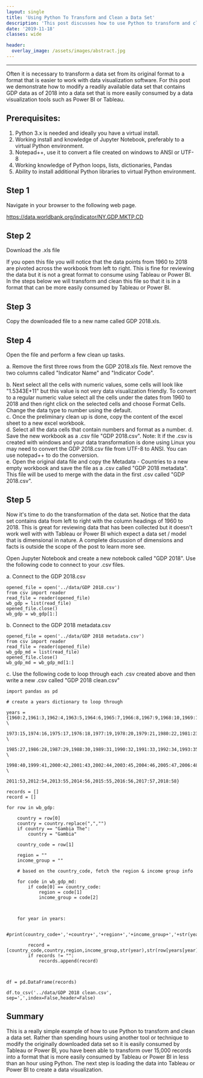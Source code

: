 ```yaml
---
layout: single
title: 'Using Python To Transform and Clean a Data Set'
description: 'This post discusses how to use Python to transform and clean a data set into a data set that more easily consumed by Tableau or Power BI.' 
date: '2019-11-18'
classes: wide

header:  
  overlay_image: /assets/images/abstract.jpg
---
```


--------------------------------------------

Often it is necessary to transform a data set from its original format to a format that is easier to work with data visualization software. For this post we demonstrate how to modify a readily available data set that contains GDP data as of 2018 into a data set that is more easily consumed by a data visualization tools such as Power BI or Tableau. 

## Prerequisites:

1. Python 3.x is needed and ideally you have a virtual install.
2. Working install and knowledge of Jupyter Notebook, preferably to a virtual Python environment. 
3. Notepad++, use it to convert a file created on windows to ANSI or UTF-8
4. Working knowledge of Python loops, lists, dictionaries, Pandas
5. Ability to install additional Python libraries to virtual Python environment. 




## Step 1

Navigate in your browser to the following web page. 

https://data.worldbank.org/indicator/NY.GDP.MKTP.CD

## Step 2 

Download the .xls file 

If you open this file you will notice that the data points from 1960 to 2018 are pivoted across the workbook from left to right.  This is fine for reviewing the data but it is not a great format to consume using Tableau or Power BI.  In the steps below we will transform and clean this file so that it is in a format that can be more easily consumed by Tableau or Power BI.  

## Step 3

Copy the downloaded file to a new name called GDP 2018.xls.  

## Step 4

Open the file and perform a few clean up tasks.  

a.  Remove the first three rows from the GDP 2018.xls file.  Next remove the two columns called "Indicator Name" and "Indicator Code".

b.  Next select all the cells with numeric values, some cells will look like  "1.5343E+11" but this value is not very data visualization friendly. To convert to a regular numeric value select all the cells under the dates from 1960 to 2018 and then right click on the selected cells and choose Format Cells.  Change the data type to number using the default.   
c.  Once the preliminary clean up is done, copy the content of the excel sheet to a new excel workbook.  
d.  Select all the data cells that contain numbers and format as a number. 
d.  Save the new workbook as a .csv file "GDP 2018.csv".  Note: It if the .csv is created with windows and your data transformation is done using Linux you may need to convert the GDP 2018.csv file from UTF-8 to ANSI.  You can use notepad++ to do the conversion.  
e.  Open the original data file and copy the Metadata - Countries to a new empty workbook and save the file as a .csv called "GDP 2018 metadata".  This file will be used to merge with the data in the first .csv called "GDP 2018.csv".  

## Step 5

Now it's time to do the transformation of the data set.  Notice that the data set contains data from left to right with the column headings of 1960 to 2018.  This is great for reviewing data that has been collected but it doesn't work well with with Tableau or Power BI which expect a data set / model that is dimensional in nature.  A complete discussion of dimensions and facts is outside the scope of the post to learn more see. 

Open Jupyter Notebook and create a new notebook called "GDP 2018".  Use the following code to connect to your .csv files. 

a. Connect to the GDP 2018.csv
```
opened_file = open('../data/GDP 2018.csv')
from csv import reader
read_file = reader(opened_file)
wb_gdp = list(read_file)
opened_file.close()
wb_gdp = wb_gdp[1:]
```
b. Connect to the GDP 2018 metadata.csv
```
opened_file = open('../data/GDP 2018 metadata.csv')
from csv import reader
read_file = reader(opened_file)
wb_gdp_md = list(read_file)
opened_file.close()
wb_gdp_md = wb_gdp_md[1:]
```
c.  Use the following code to loop through each .csv created above and then write a new .csv called "GDP 2018 clean.csv"

```
import pandas as pd

# create a years dictionary to loop through 

years = {1960:2,1961:3,1962:4,1963:5,1964:6,1965:7,1966:8,1967:9,1968:10,1969:11,1970:12,1971:13,1972:14, \
         1973:15,1974:16,1975:17,1976:18,1977:19,1978:20,1979:21,1980:22,1981:23,1982:24,1983:25,1984:26, \
         1985:27,1986:28,1987:29,1988:30,1989:31,1990:32,1991:33,1992:34,1993:35,1994:36,1995:37,1996:38,1997:39, \
         1998:40,1999:41,2000:42,2001:43,2002:44,2003:45,2004:46,2005:47,2006:48,2007:49,2008:50,2009:51,2010:52, \
         2011:53,2012:54,2013:55,2014:56,2015:55,2016:56,2017:57,2018:58}

records = []
record = []

for row in wb_gdp:
    
    country = row[0]    
    country = country.replace(",","")
    if country == "Gambia The":
        country = "Gambia"
        
    country_code = row[1] 
    
    region = ""
    income_group = ""
    
    # based on the country_code, fetch the region & income group info
    
    for code in wb_gdp_md:
        if code[0] == country_code:
            region = code[1]
            income_group = code[2]


    
    for year in years:        
               
        #print(country_code+','+country+','+region+','+income_group+','+str(year)+','+str(row[years[year]]))
        
        record = [country_code,country,region,income_group,str(year),str(row[years[year]])]
        if records != "":
            records.append(record)


      
df = pd.DataFrame(records)

df.to_csv('../data/GDP 2018 clean.csv', sep=',',index=False,header=False)
```

## Summary

This is a really simple example of how to use Python to transform and clean a data set.  Rather than spending hours using another tool or technique to modify the originally downloaded data set so it is easily consumed by Tableau or Power BI, you have been able to transform over 15,000 records into a format that is more easily consumed by Tableau or Power BI in less than an hour using Python.  The next step is loading the data into Tableau or Power BI to create a data visualization. 
